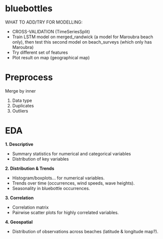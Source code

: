 # bluebottles
WHAT TO ADD/TRY FOR MODELLING:

* CROSS-VALIDATION (TimeSeriesSplit)
* Train LSTM model on merged_randwick (a model for Maroubra beach only), then test this second model on beach_surveys (which only has Maroubra)
* Try different set of features
* Plot result on map (geographical map)


# Preprocess
Merge by inner
1. Data type
2. Duplicates
3. Outliers

# EDA
**1. Descriptive**
- Summary statistics for numerical and categorical variables
- Distribution of key variables
  
**2. Distribution & Trends**
- Histogram/boxplots... for numerical variables.
- Trends over time (occurrences, wind speeds, wave heights).
- Seasonality in bluebottle occurrences.
  
**3. Correlation**
- Correlation matrix
- Pairwise scatter plots for highly correlated variables.
  
**4. Geospatial**
- Distribution of observations across beaches (latitude & longitude map?).
  
